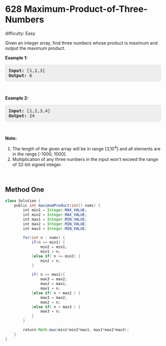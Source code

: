 # 628 Maximum-Product-of-Three-Numbers

difficulty: Easy

<style>
        section pre{
          background-color: #eee;
          border: 1px solid #ddd;
          padding:10px;
          border-radius: 5px;
        }
      </style>
<section>
<div><p>Given an integer array, find three numbers whose product is maximum and output the maximum product.</p>
<p><b>Example 1:</b></p>
<pre><b>Input:</b> [1,2,3]
<b>Output:</b> 6
</pre>
<p>&nbsp;</p>
<p><b>Example 2:</b></p>
<pre><b>Input:</b> [1,2,3,4]
<b>Output:</b> 24
</pre>
<p>&nbsp;</p>
<p><b>Note:</b></p>
<ol>
	<li>The length of the given array will be in range [3,10<sup>4</sup>] and all elements are in the range [-1000, 1000].</li>
	<li>Multiplication of any three numbers in the input won't exceed the range of 32-bit signed integer.</li>
</ol>
<p>&nbsp;</p>
</div></section>
 
 ## Method One 
 
``` Java
class Solution {
    public int maximumProduct(int[] nums) {
        int min1 = Integer.MAX_VALUE;
        int min2 = Integer.MAX_VALUE;
        int max1 = Integer.MIN_VALUE;
        int max2 = Integer.MIN_VALUE;
        int max3 = Integer.MIN_VALUE;
        
        for(int n : nums) {
            if(n <= min1) {
                min2 = min1;
                min1 = n;
            }else if( n <= min2) {
                min2 = n;
            }
            
            if( n >= max1){
                max3 = max2;
                max2 = max1;
                max1 = n;
            }else if( n > max2 ) {
                max3 = max2;
                max2 = n;
            }else if( n > max3 ) {
                max3 = n;
            }
        }
        
        return Math.max(min1*min2*max1, max1*max2*max3);
    }
}
​
​
​
```

